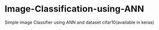 # Image-Classification-using-ANN

Simple image Classifier using ANN and dataset cifar10(available in keras)
